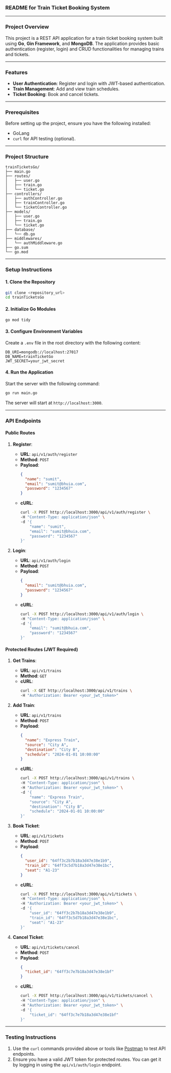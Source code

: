 ### **README for Train Ticket Booking System**

---

### **Project Overview**
This project is a REST API application for a train ticket booking system built using **Go**, **Gin Framework**, and **MongoDB**. The application provides basic authentication (register, login) and CRUD functionalities for managing trains and tickets.

---

### **Features**
- **User Authentication**: Register and login with JWT-based authentication.
- **Train Management**: Add and view train schedules.
- **Ticket Booking**: Book and cancel tickets.

---

### **Prerequisites**
Before setting up the project, ensure you have the following installed:
- GoLang
- `curl` for API testing (optional).

---

### **Project Structure**
```
trainTicketsGo/
├── main.go
├── routes/
│   ├── user.go
│   ├── train.go
│   └── ticket.go
├── controllers/
│   ├── authController.go
│   ├── trainController.go
│   └── ticketController.go
├── models/
│   ├── user.go
│   ├── train.go
│   └── ticket.go
├── database/
│   └── db.go
├── middlewares/
│   └── authMiddleware.go
├── go.sum
└── go.mod
```

---

### **Setup Instructions**

#### 1. Clone the Repository
```bash
git clone <repository_url>
cd trainTicketsGo
```

#### 2. Initialize Go Modules
```bash
go mod tidy
```

#### 3. Configure Environment Variables
Create a `.env` file in the root directory with the following content:
```env
DB_URI=mongodb://localhost:27017
DB_NAME=trainTicketGo
JWT_SECRET=your_jwt_secret
```

#### 4. Run the Application
Start the server with the following command:
```bash
go run main.go
```
The server will start at `http://localhost:3000`.

---

### **API Endpoints**

#### **Public Routes**
1. **Register**:
   - **URL**: `api/v1/auth/register`
   - **Method**: `POST`
   - **Payload**:
     ```json
     {
       "name": "sumit",
       "email": "sumit@bhuia.com",
       "password": "1234567"
     }
     ```
   - **cURL**:
     ```bash
     curl -X POST http://localhost:3000/api/v1/auth/register \
     -H "Content-Type: application/json" \
     -d '{
         "name": "sumit",
         "email": "sumit@bhuia.com",
         "password": "1234567"
     }'
     ```

2. **Login**:
   - **URL**: `api/v1/auth/login`
   - **Method**: `POST`
   - **Payload**:
     ```json
     {
       "email": "sumit@bhuia.com",
       "password": "1234567"
     }
     ```
   - **cURL**:
     ```bash
     curl -X POST http://localhost:3000/api/v1/auth/login \
     -H "Content-Type: application/json" \
     -d '{
         "email": "sumit@bhuia.com",
         "password": "1234567"
     }'
     ```

#### **Protected Routes (JWT Required)**

1. **Get Trains**:
   - **URL**: `api/v1/trains`
   - **Method**: `GET`
   - **cURL**:
     ```bash
     curl -X GET http://localhost:3000/api/v1/trains \
     -H "Authorization: Bearer <your_jwt_token>"
     ```

2. **Add Train**:
   - **URL**: `api/v1/trains`
   - **Method**: `POST`
   - **Payload**:
     ```json
     {
       "name": "Express Train",
       "source": "City A",
       "destination": "City B",
       "schedule": "2024-01-01 10:00:00"
     }
     ```
   - **cURL**:
     ```bash
     curl -X POST http://localhost:3000/api/v1/trains \
     -H "Content-Type: application/json" \
     -H "Authorization: Bearer <your_jwt_token>" \
     -d '{
         "name": "Express Train",
         "source": "City A",
         "destination": "City B",
         "schedule": "2024-01-01 10:00:00"
     }'
     ```

3. **Book Ticket**:
   - **URL**: `api/v1/tickets`
   - **Method**: `POST`
   - **Payload**:
     ```json
     {
       "user_id": "64ff3c2b7b18a3d47e38e1b9",
       "train_id": "64ff3c5d7b18a3d47e38e1bc",
       "seat": "A1-23"
     }
     ```
   - **cURL**:
     ```bash
     curl -X POST http://localhost:3000/api/v1/tickets \
     -H "Content-Type: application/json" \
     -H "Authorization: Bearer <your_jwt_token>" \
     -d '{
         "user_id": "64ff3c2b7b18a3d47e38e1b9",
         "train_id": "64ff3c5d7b18a3d47e38e1bc",
         "seat": "A1-23"
     }'
     ```

4. **Cancel Ticket**:
   - **URL**: `api/v1/tickets/cancel`
   - **Method**: `POST`
   - **Payload**:
     ```json
     {
       "ticket_id": "64ff3c7e7b18a3d47e38e1bf"
     }
     ```
   - **cURL**:
     ```bash
     curl -X POST http://localhost:3000/api/v1/tickets/cancel \
     -H "Content-Type: application/json" \
     -H "Authorization: Bearer <your_jwt_token>" \
     -d '{
         "ticket_id": "64ff3c7e7b18a3d47e38e1bf"
     }'
     ```

---

### **Testing Instructions**
1. Use the `curl` commands provided above or tools like [Postman](https://www.postman.com/) to test API endpoints.
2. Ensure you have a valid JWT token for protected routes. You can get it by logging in using the `api/v1/auth/login` endpoint.

